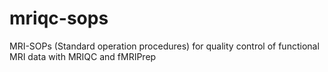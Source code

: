 # mriqc-sops
MRI-SOPs (Standard operation procedures) for quality control of functional MRI data with MRIQC and fMRIPrep
